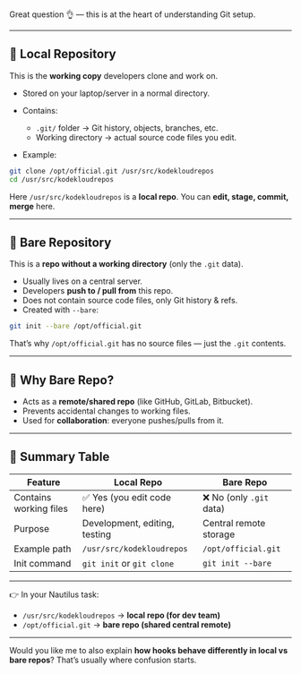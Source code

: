 Great question 👌 — this is at the heart of understanding Git setup.

---

## 🔹 Local Repository

This is the **working copy** developers clone and work on.

* Stored on your laptop/server in a normal directory.
* Contains:

  * `.git/` folder → Git history, objects, branches, etc.
  * Working directory → actual source code files you edit.
* Example:

```bash
git clone /opt/official.git /usr/src/kodekloudrepos
cd /usr/src/kodekloudrepos
```

Here `/usr/src/kodekloudrepos` is a **local repo**.
You can **edit, stage, commit, merge** here.

---

## 🔹 Bare Repository

This is a **repo without a working directory** (only the `.git` data).

* Usually lives on a central server.
* Developers **push to / pull from** this repo.
* Does not contain source code files, only Git history & refs.
* Created with `--bare`:

```bash
git init --bare /opt/official.git
```

That’s why `/opt/official.git` has no source files — just the `.git` contents.

---

## 🔑 Why Bare Repo?

* Acts as a **remote/shared repo** (like GitHub, GitLab, Bitbucket).
* Prevents accidental changes to working files.
* Used for **collaboration**: everyone pushes/pulls from it.

---

## 📌 Summary Table

| Feature                | Local Repo                    | Bare Repo               |
| ---------------------- | ----------------------------- | ----------------------- |
| Contains working files | ✅ Yes (you edit code here)    | ❌ No (only `.git` data) |
| Purpose                | Development, editing, testing | Central remote storage  |
| Example path           | `/usr/src/kodekloudrepos`     | `/opt/official.git`     |
| Init command           | `git init` or `git clone`     | `git init --bare`       |

---

👉 In your Nautilus task:

* `/usr/src/kodekloudrepos` → **local repo (for dev team)**
* `/opt/official.git` → **bare repo (shared central remote)**

---

Would you like me to also explain **how hooks behave differently in local vs bare repos**? That’s usually where confusion starts.

